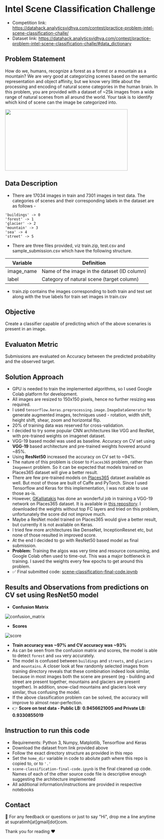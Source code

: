 # Intel Scene Classification Challenge
* Competition link: https://datahack.analyticsvidhya.com/contest/practice-problem-intel-scene-classification-challe/
* Dataset link: https://datahack.analyticsvidhya.com/contest/practice-problem-intel-scene-classification-challe/#data_dictionary

## Problem Statement
How do we, humans, recognize a forest as a forest or a mountain as a mountain? We are very good at categorizing scenes based on the semantic representation and object affinity, but we know very little about the processing and encoding of natural scene categories in the human brain. In this problem, you are provided with a dataset of ~25k images from a wide range of natural scenes from all around the world. Your task is to identify which kind of scene can the image be categorized into.

<img src="https://media.mnn.com/assets/images/2016/08/Jaymi-Heimbuch-_JHX6011-01.jpg.653x0_q80_crop-smart.jpg" width="400px" height="200px"/>

## Data Description
- There are 17034 images in train and 7301 images in test data. The categories of scenes and their corresponding labels in the dataset are as follows -
```
'buildings' -> 0
'forest' -> 1
'glacier' -> 2
'mountain' -> 3
'sea' -> 4
'street' -> 5
```
- There are three files provided, viz train.zip, test.csv and sample_submission.csv which have the following structure.

| Variable	| Definition |
| ------------- | ----------------- |
| image_name	| Name of the image in the dataset (ID column) |
| label | Category of natural scene (target column) |
- train.zip contains the images corresponding to both train and test set along with the true labels for train set images in train.csv

## Objective
Create a classifier capable of predicting which of the above scenaries is present in an image.

## Evaluaton Metric
Submissions are evaluated on Accuracy between the predicted probability and the observed target.

## Solution Approach
- GPU is needed to train the implemented algorithms, so I used Google Colab platform for development.
- All images are resized to 150x150 pixels, hence no further resizing was required.
- I used `tensorflow.keras.preprocessing.image.ImageDataGenerator` to generate augmented images, techniques used - rotation, width shift, height shift, shear, zoom and horizontal flip.
- 20% of training data was reserved for cross-validation.
- I decided to try some popular CNN architectures like VGG and ResNet, with pre-trained weights on imagenet dataset.
- VGG-19 based model was used as baseline. Accuracy on CV set using **VGG-19** based architecture and pre-trained weights hovered around ~85%.
- Using **ResNet50** increased the accuracy on CV set to ~94%.
- The nature of this problem is closer to `Places365` problem, rather than `Imagement` problem. So it can be expected that models trained on Places365 dataset will give a better result.
- There are few pre-trained models on [Places365](https://github.com/CSAILVision/places365) dataset available as well. But most of those are built of Caffe and PyTorch. Since I used Tensorflow and Keras for this implementation, I was not able to use those as-is.
- However, [GKalliatakis](https://github.com/GKalliatakis) has done an wonderful job in training a VGG-19 network on Places365 dataset. It is available in [this repository](https://github.com/GKalliatakis/Keras-Application-Zoo). I downloaded the weights without top FC layers and tried on this problem, unfortunately the score did not improve much.
- Maybe a ResNet model trained on Places365 would give a better result, but currently it is not available on Keras.
- I tried few more architectures like DenseNet, InceptionResnet etc, but none of those resulted in improved score.
- At the end I decided to go with ResNet50 based model as final submission.
- **Problem:** Training the algos was very time and resource consuming, and Google Colab often used to time-out. This was a major bottleneck in training. I saved the weights every few epochs to get around this problem.
- :white_check_mark: Final submitted code: [scene-classification-final-code.ipynb](scene-classification-final-code.ipynb)

## Results and Observations from predictions on CV set using ResNet50 model
- **Confusion Matrix**

![confusion_matrix](https://github.com/SupratimH/applying-ml-use-cases/blob/master/AV-Intel-Scene-Classification-Challenge/images/conf_matrix_resnet50.png) 
- **Scores**

![score](https://github.com/SupratimH/applying-ml-use-cases/blob/master/AV-Intel-Scene-Classification-Challenge/images/score_resnet50.PNG)
- **Train accuracy was ~97% and CV accuracy was ~93%**
- As can be seen from the confusion matrix and scores, the model is able to detect `forest` and `sea` very accurately.
- The model is confused between `buildings` and `streets`, and `glaciers` and `mountains`. A closer look at few randomly selected images from training directory reveals that these combination indeed look similar, because in most images both the scene are present (eg - building and street are present together, mountains and glaciers are present together). In addition, snow-clad mountains and glaciers look very similar, thus confusing the model.
- If the above classification problem can be solved, the accuracy will improve to almost near-perfection.
- :point_right: **Score on test data - Public LB: 0.9456621005 and Private LB: 0.9330855019**

## Instruction to run this code
- Requirements: Python 3, Numpy, Matplotlib, Tensorflow and Keras
- Download the dataset from link provided above
- Follow the exact directory structure as provided in this repo
- Set the `home_dir` variable in code to abolute path where this repo is copied to, or to `'.'`
- `scene-classification-final-code.ipynb` is the final cleaned up code. Names of each of the other source code file is descriptive enough suggesting the architecture implemented
- All additional information/instructions are provided in respective notebooks

## Contact
:love_letter: For any feedback or questions or just to say "Hi", drop me a line anytime at supratimh[at]gmail[dot]com.

Thank you for reading :heart:
